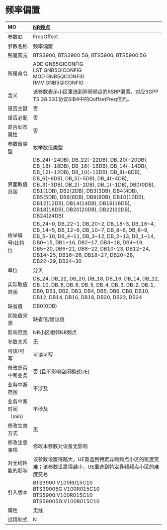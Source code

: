 # 频率偏置<table><thread><tr><th align = "left">MO</th><th align = "left"><a href = "index.html#频率偏置-9">NR频点</a></td></tr></thread><tbody><tr><td>参数ID</td><td>FreqOffset</td></tr><tr><td>参数名称</td><td>频率偏置</td></tr><tr><td>所属网元</td><td>BTS3900, BTS3900 5G, BTS5900, BTS5900 5G</td></tr><tr><td>所属命令</td><td>ADD GNB5QICONFIG<br>LST GNB5OICONFIG<br>MOD GNB5QICONFIG<br>RMV GNB5QICONFIG</td></tr><tr><td>含义</td><td>该参数表示小区重选到异频频点的RSRP偏置，对应3GPP TS 38.331协议SIB4中的QoffsetFreq信元。</td></tr><tr><td>是否主键</td><td>否</td></tr><tr><td>是否必配</td><td>否</td></tr><tr><td>是否动态属性</td><td>否</td></tr><tr><td>参数值类型</td><td>枚举数值类型</td></tr><tr><td>界面取值范围</td><td>DB_24(-24DB), DB_22(-22DB), DB_20(-20DB), DB_18(-18DB), DB_16(-16DB), DB_14(-14DB), DB_12(-12DB), DB_10(-10DB), DB_8(-8DB), DB_6(-6DB), DB_5(-5DB), DB_4(-4DB), DB_3(-3DB), DB_2(-2DB), DB_1(-1DB), DB0(0DB), DB1(1DB), DB2(2DB), DB3(3DB), DB4(4DB), DB5(5DB), DB6(6DB), DB8(8DB), DB10(10DB), DB12(12DB), DB14(14DB), DB16(16DB), DB18(18DB), DB20(20DB), DB22(22DB), DB24(24DB)</td></tr><tr><td>枚举编号/比特位</td><td>DB_24~0, DB_22~1, DB_20~2, DB_18~3, DB_16~4, DB_14~5, DB_12~6, DB_10~7, DB_8~8, DB_6~9, DB_5~10, DB_4~11, DB_3~12, DB_2~13, DB_1~14, DB0~15, DB1~16, DB2~17, DB3~18, DB4~19, DB5~20, DB6~21, DB8~22, DB10~23, DB12~24, DB14~25, DB16~26, DB18~27, DB20~28, DB22~29, DB24~30</td></tr><tr><td>单位</td><td>分贝</td></tr><tr><td>实际取值范围</td><td>DB_24, DB_22, DB_20, DB_18, DB_16, DB_14, DB_12, DB_10, DB_8, DB_6, DB_5, DB_4, DB_3, DB_2, DB_1, DB0, DB1, DB2, DB3, DB4, DB5, DB6, DB8, DB10, DB12, DB14, DB16, DB18, DB20, DB22, DB24</td></tr><tr><td>缺省值</td><td>DB0(0DB)</td></tr><tr><td>初始值来源</td><td>缺省值/建议值</td></tr><tr><td>影响范围</td><td>NR小区相邻NR频点</td></tr><tr><td>参数关系</td><td>无</td></tr><tr><td>可读/可写</td><td>可读可写</td></tr><tr><td>修改是否中断业务</td><td>否 (且不影响空闲模式UE)</td></tr><tr><td>业务中断范围</td><td>不涉及</td></tr><tr><td>业务中断时间（min）</td><td>不涉及</td></tr><tr><td>修改生效方式</td><td>无</td></tr><tr><td>修改注意事项</td><td>修改本参数对设备无影响</td></tr><tr><td>对无线性能的影响</td><td>该参数设置得越大，UE重选到特定异频频点小区的难度变难；该参数设置得越小，UE重选到特定异频频点小区的难度变易</td></tr><tr><td>引入版本</td><td>BTS3900:V100R015C10<br>BTS39005G:V100R015C10<br>BTS5900:V100R015C10<br>BTS59005G:V100R015C10</td></tr><tr><td>属性</td><td>无线</td></tr><tr><td>试用制式</td><td>N</td></tr></tbody></table>